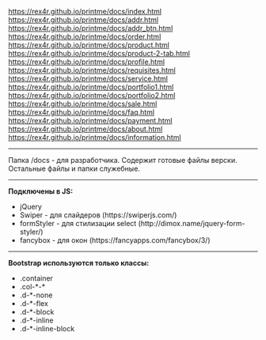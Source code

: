 https://rex4r.github.io/printme/docs/index.html <br>
https://rex4r.github.io/printme/docs/addr.html <br>
https://rex4r.github.io/printme/docs/addr_btn.html <br>
https://rex4r.github.io/printme/docs/order.html <br>
https://rex4r.github.io/printme/docs/product.html <br>
https://rex4r.github.io/printme/docs/product-2-tab.html <br>
https://rex4r.github.io/printme/docs/profile.html <br>
https://rex4r.github.io/printme/docs/requisites.html <br>
https://rex4r.github.io/printme/docs/service.html <br>
https://rex4r.github.io/printme/docs/portfolio1.html <br>
https://rex4r.github.io/printme/docs/portfolio2.html <br>
https://rex4r.github.io/printme/docs/sale.html <br>
https://rex4r.github.io/printme/docs/faq.html <br>
https://rex4r.github.io/printme/docs/payment.html <br>
https://rex4r.github.io/printme/docs/about.html <br>
https://rex4r.github.io/printme/docs/information.html <br>

<hr>

Папка /docs - для разработчика. Содержит готовые файлы верски. Остальные файлы и папки служебные.

<hr>

<b>Подключены в JS:</b><br>
<ul>
    <li>jQuery</li>
    <li>Swiper - для слайдеров (https://swiperjs.com/)</li>
    <li>formStyler - для стилизации select (http://dimox.name/jquery-form-styler/)</li>
    <li>fancybox - для окон (https://fancyapps.com/fancybox/3/)</li>
</ul>

<hr>

<b>Bootstrap используются только классы:</b><br>
<ul>
    <li>.container</li>
    <li>.col-*-*</li>
    <li>.d-*-none</li>
    <li>.d-*-flex</li>
    <li>.d-*-block</li>
    <li>.d-*-inline</li>
    <li>.d-*-inline-block</li>
</ul>
